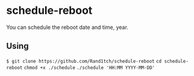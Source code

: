 # schedule-reboot
You can schedule the reboot date and time, year.
## Using 
`$ git clone https://github.com/Rand1tch/schedule-reboot`
`cd schedule-reboot`
`chmod +x ./schedule`
`./schedule 'HH:MM YYYY-MM-DD'`
